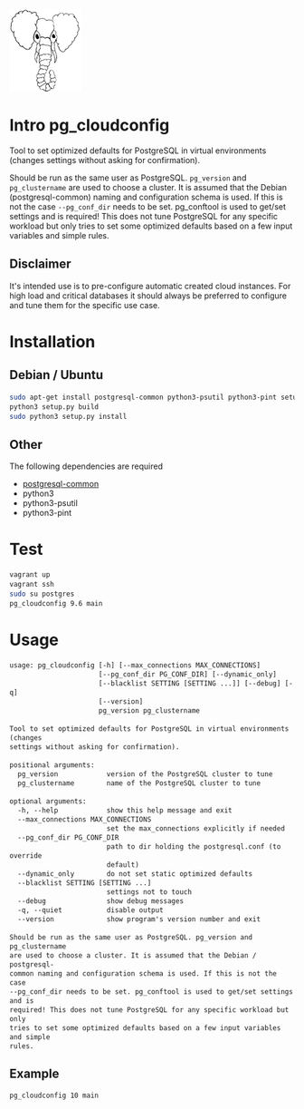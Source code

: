 ![pg_cloudconfig logo](images/pg_cloudconfig.png "pg_cloudconfig")

# Intro pg_cloudconfig
Tool to set optimized defaults for PostgreSQL in virtual environments (changes settings without asking for confirmation).


Should be run as the same user as PostgreSQL.
`pg_version` and `pg_clustername` are used to choose a cluster.
It is assumed that the Debian (postgresql-common) naming and
configuration schema is used.
If this is not the case `--pg_conf_dir` needs to be set.
pg_conftool is used to get/set settings and is required!
This does not tune PostgreSQL for any specific workload but only
tries to set some optimized defaults based on a few input variables
and simple rules.

## Disclaimer
It's intended use is to pre-configure automatic created cloud instances.
For high load and critical databases it should always be preferred to configure and tune them for the specific use case.

# Installation
## Debian / Ubuntu
```bash
sudo apt-get install postgresql-common python3-psutil python3-pint setuptools
python3 setup.py build
sudo python3 setup.py install
```

## Other
The following dependencies are required
* [postgresql-common](https://anonscm.debian.org/cgit/pkg-postgresql/postgresql-common.git/)
* python3
* python3-psutil
* python3-pint

# Test
```bash
vagrant up
vagrant ssh
sudo su postgres
pg_cloudconfig 9.6 main
```

# Usage
```
usage: pg_cloudconfig [-h] [--max_connections MAX_CONNECTIONS]
                      [--pg_conf_dir PG_CONF_DIR] [--dynamic_only]
                      [--blacklist SETTING [SETTING ...]] [--debug] [-q]
                      [--version]
                      pg_version pg_clustername

Tool to set optimized defaults for PostgreSQL in virtual environments (changes
settings without asking for confirmation).

positional arguments:
  pg_version            version of the PostgreSQL cluster to tune
  pg_clustername        name of the PostgreSQL cluster to tune

optional arguments:
  -h, --help            show this help message and exit
  --max_connections MAX_CONNECTIONS
                        set the max_connections explicitly if needed
  --pg_conf_dir PG_CONF_DIR
                        path to dir holding the postgresql.conf (to override
                        default)
  --dynamic_only        do not set static optimized defaults
  --blacklist SETTING [SETTING ...]
                        settings not to touch
  --debug               show debug messages
  -q, --quiet           disable output
  --version             show program's version number and exit

Should be run as the same user as PostgreSQL. pg_version and pg_clustername
are used to choose a cluster. It is assumed that the Debian / postgresql-
common naming and configuration schema is used. If this is not the case
--pg_conf_dir needs to be set. pg_conftool is used to get/set settings and is
required! This does not tune PostgreSQL for any specific workload but only
tries to set some optimized defaults based on a few input variables and simple
rules.
```

## Example

```bash
pg_cloudconfig 10 main
```
